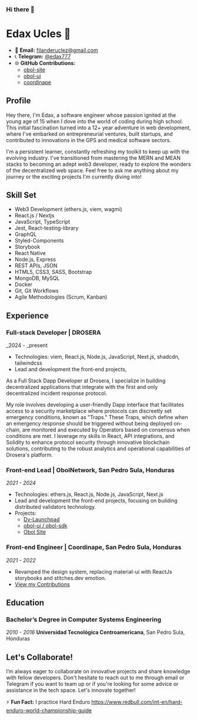### Hi there 👋

# Edax Ucles 🦎

- 📧 **Email:** [filanderuclez@gmail.com](mailto:filanderuclez@gmail.com)
- 📞 **Telegram:** [@edax777](https://t.me/edax777)
- 🌐 **GitHub Contributions:**
  - [obol-site](https://github.com/ObolNetwork/obol-site)
  - [obol-ui](https://github.com/ObolNetwork/obol-ui)
  - [coordinape](https://github.com/coordinape/coordinape)

## Profile

Hey there, I'm Edax, a software engineer whose passion ignited at the young age of 15 when I dove into the world of coding during high school. This initial fascination turned into a 12+ year adventure in web development, where I've embarked on entrepreneurial ventures, built startups, and contributed to innovations in the GPS and medical software sectors.

I'm a persistent learner, constantly refreshing my toolkit to keep up with the evolving industry. I've transitioned from mastering the MERN and MEAN stacks to becoming an adept web3 developer, ready to explore the wonders of the decentralized web space. Feel free to ask me anything about my journey or the exciting projects I'm currently diving into!

## Skill Set

- Web3 Development (ethers.js, viem, wagmi)
- React.js / Nextjs
- JavaScript, TypeScript
- Jest, React-testing-library
- GraphQL
- Styled-Components
- Storybook
- React Native
- Node.js, Express
- REST APIs, JSON
- HTML5, CSS3, SASS, Bootstrap
- MongoDB, MySQL
- Docker
- Git, Git Workflows
- Agile Methodologies (Scrum, Kanban)

## Experience

### Full-stack Developer | **DROSERA**
_2024 - _present
- Technologies: viem, React.js, Node.js, JavaScript, Next.js, shadcdn, tailwindcss
- Lead and development the front-end projects,

As a Full Stack Dapp Developer at Drosera, I specialize in building decentralized applications that integrate with the first and only decentralized incident response protocol.

My role involves developing a user-friendly Dapp interface that facilitates access to a security marketplace where protocols can discreetly set emergency conditions, known as "Traps." These Traps, which define when an emergency response should be triggered without being deployed on-chain, are monitored and executed by Operators based on consensus when conditions are met. I leverage my skills in React, API integrations, and Solidity to enhance protocol security through innovative blockchain solutions, contributing to the robust analytics and operational capabilities of Drosera's platform.

### Front-end Lead | **ObolNetwork, San Pedro Sula, Honduras**
_2021 - 2024_
- Technologies: ethers.js, React.js, Node.js, JavaScript, Next.js
- Lead and development the front-end projects, focusing on building distributed validators technology.
- Projects:
  - [Dv-Launchpad](https://goerli.launchpad.obol.tech/)
  - [obol-ui / obol-sdk](https://github.com/ObolNetwork/obol-ui)
  - [Obol Site](https://obol.tech/)

### Front-end Engineer | **Coordinape, San Pedro Sula, Honduras**
_2021 - 2022_
- Revamped the design system, replacing material-ui with ReactJs storybooks and stitches.dev emotion.
- [View my Contributions](https://github.com/coordinape/coordinape/commits?author=f1lander)

<!-- (...Continue with other experiences in a similar format...) -->

## Education

### Bachelor’s Degree in Computer Systems Engineering 
_2010 - 2016_
**Universidad Tecnológica Centroamericana**, San Pedro Sula, Honduras

## Let's Collaborate!

I’m always eager to collaborate on innovative projects and share knowledge with fellow developers. Don't hesitate to reach out to me through email or Telegram if you want to team up or if you're looking for some advice or assistance in the tech space. Let's innovate together! 

⚡ **Fun Fact:** I practice Hard Enduro https://www.redbull.com/int-en/hard-enduro-world-championship-guide

